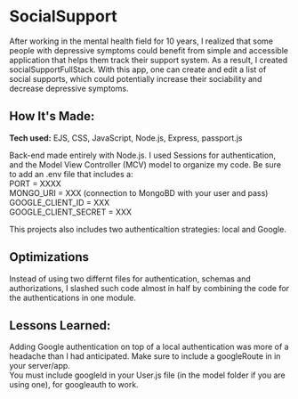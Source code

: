 # SocialSupport

After working in the mental health field for 10 years, I realized that some people with depressive symptoms could benefit from simple and accessible application that helps them track their support system. As a result, I created socialSupportFullStack. With this app, one can create and edit a list of social supports, which could potentially increase their sociability and decrease depressive symptoms. 

## How It's Made:

**Tech used:** EJS, CSS, JavaScript, Node.js, Express, passport.js

Back-end made entirely with Node.js. I used Sessions for authentication, and the Model View Controller (MCV) model to organize my code. 
Be sure to add an .env file that includes a: <br>
PORT = XXXX <br>
MONGO_URI = XXX (connection to MongoBD with your user and pass) <br>
GOOGLE_CLIENT_ID = XXX <br>
GOOGLE_CLIENT_SECRET = XXX <br>

This projects also includes two authenticaltion strategies: local and Google. 

## Optimizations

Instead of using two differnt files for authentication, schemas and authorizations, I slashed such code almost in half by combining the code for the authentications in one module. 

## Lessons Learned:

Adding Google authentication on top of a local authentication was more of a headache than I had anticipated. Make sure to include a googleRoute in in your server/app. <br> You must include googleId in your User.js file (in the model folder if you are using one), for googleauth to work.
